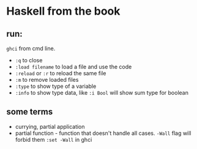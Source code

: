 # Haskell from the book
## run:
`ghci` from cmd line. 
* `:q` to close
* `:load filename` to load a file and use the code
* `:reload` or `:r` to reload the same file
* `:m` to remove loaded files
* `:type` to show type of a variable
* `:info` to show type data, like `:i Bool` will show sum type for boolean

## some terms
* currying, partial application
* partial function - function that doesn't handle all cases. `-Wall` flag will forbid them `:set -Wall` in ghci
